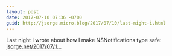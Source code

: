 ```yaml
---
layout: post
date: 2017-07-10 07:36 -0700
guid: http://jsorge.micro.blog/2017/07/10/last-night-i.html
---
```

 Last night I wrote about how  I make NSNotifications type safe: [jsorge.net/2017/07/1...](http://jsorge.net/2017/07/10/making-nsnotifications-type-safe/)
